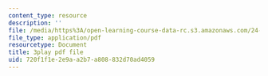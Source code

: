 ```yaml
---
content_type: resource
description: ''
file: /media/https%3A/open-learning-course-data-rc.s3.amazonaws.com/24-912-black-matters-introduction-to-black-studies-spring-2017/720f1f1e2e9aa2b7a808832d70ad4059_HF4hKftgWxg.pdf
file_type: application/pdf
resourcetype: Document
title: 3play pdf file
uid: 720f1f1e-2e9a-a2b7-a808-832d70ad4059
---
```

